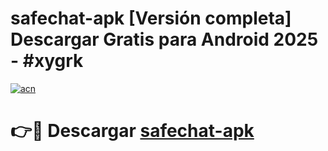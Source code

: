 # safechat-apk  [Versión completa] Descargar Gratis para Android 2025 - #xygrk

[![acn](https://github.com/user-attachments/assets/0f9c940e-d8b0-45ae-aac7-cd30a18b3e1c)](https://apps.freeplayer.one?title=safechat-apk&ref=9F)

# 👉🔴 Descargar [safechat-apk](https://apps.freeplayer.one?title=safechat-apk&ref=9F)